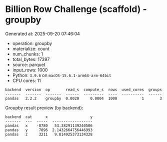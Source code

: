 # Billion Row Challenge (scaffold) - groupby

Generated at: 2025-09-20 07:46:04

- operation: groupby
- materialize: count
- num_chunks: 1
- total_bytes: 17397
- source: parquet
- input_rows: 1000
- Python: `3.9.6` on `macOS-15.6.1-arm64-arm-64bit`
- CPU cores: 11

```text
backend  version  op       read_s  compute_s  rows  used_cores  groups
-------  -------  -------  ------  ---------  ----  ----------  ------
pandas   2.2.2    groupby  0.0020     0.0004  1000           1       3
```

Groupby result preview (by backend):

```text
backend  cat      x                   y
-------  ---  -----  ------------------
pandas   x    -8780   53.38291139240506
pandas   y     7896  2.1432664756446993
pandas   z     3211   9.814925373134328
```
